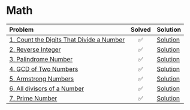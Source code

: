 # Math

| Problem | Solved | Solution |
| :-- | :--: | :-- |
| [1. Count the Digits That Divide a Number](https://leetcode.com/problems/count-the-digits-that-divide-a-number/) | ✅ | [ Solution](https://leetcode.com/problems/count-the-digits-that-divide-a-number/solutions/6722760/count-digits-that-divide-the-number-simp-886f/) |
| [2. Reverse Integer](https://leetcode.com/problems/reverse-integer/description/) | ✅ | [Solution](https://leetcode.com/problems/reverse-integer/solutions/6722836/reverse-integer-handle-overflow-with-care/) |
| [3. Palindrome Number](https://leetcode.com/problems/palindrome-number/description/) | ✅ | [Solution](https://leetcode.com/problems/palindrome-number/solutions/6722908/palindrome-number-without-strings-safe-reverse-overflow-check/) |
| [4. GCD of Two Numbers](https://www.geeksforgeeks.org/problems/gcd-of-two-numbers3459/1) | ✅ | [Solution](sols/4_GCD_OF_TWO_NUMBERS.md) |
| [5. Armstrong Numbers](https://www.geeksforgeeks.org/problems/armstrong-numbers2727/1) | ✅ | [Solution](sols/5_ARMSTRONG_NUMBERS.md) |
| [6. All divisors of a Number](https://www.geeksforgeeks.org/problems/all-divisors-of-a-number/1) | ✅ | [Solution](sols/6_PRINT_ALL_DIVISORS.md) |
| [7. Prime Number](https://www.geeksforgeeks.org/problems/prime-number2314/1) | ✅ | [Solution](sols/7_CHECK_FOR_PRIME.md) |